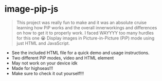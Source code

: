 # image-pip-js
> This project was really fun to make and it was an absolute cruise learning how PiP works and the overall innerworkings and differences on how to get it to properly work. I faced WAYYYY too many hurdles for this one :sob:
Display images in Picture-in-Picture (PiP) mode using just HTML and JavaScript.

- See the included HTML file for a quick demo and usage instructions.
- Two different PiP modes, video and HTML element
- May not work on your device idk
- Made for highseas!!!
- Make sure to check it out yourself!!!
